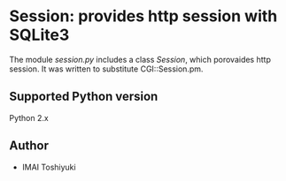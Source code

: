  Session: provides http session with SQLite3
=============================================

The module *session.py* includes a class *Session*, which porovaides http session. It was written to substitute CGI::Session.pm.

Supported Python version
------------------------

Python 2.x

Author
------

- IMAI Toshiyuki